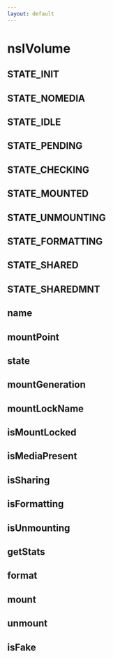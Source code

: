 ```yaml
---
layout: default
---
```


# nsIVolume #

## STATE_INIT ##

## STATE_NOMEDIA ##

## STATE_IDLE ##

## STATE_PENDING ##

## STATE_CHECKING ##

## STATE_MOUNTED ##

## STATE_UNMOUNTING ##

## STATE_FORMATTING ##

## STATE_SHARED ##

## STATE_SHAREDMNT ##

## name ##

## mountPoint ##

## state ##

## mountGeneration ##

## mountLockName ##

## isMountLocked ##

## isMediaPresent ##

## isSharing ##

## isFormatting ##

## isUnmounting ##

## getStats ##

## format ##

## mount ##

## unmount ##

## isFake ##
